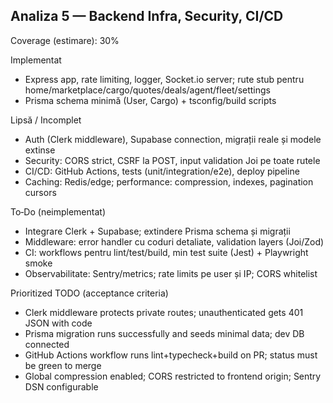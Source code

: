 ## Analiza 5 — Backend Infra, Security, CI/CD

Coverage (estimare): 30%

Implementat
- Express app, rate limiting, logger, Socket.io server; rute stub pentru home/marketplace/cargo/quotes/deals/agent/fleet/settings
- Prisma schema minimă (User, Cargo) + tsconfig/build scripts

Lipsă / Incomplet
- Auth (Clerk middleware), Supabase connection, migrații reale și modele extinse
- Security: CORS strict, CSRF la POST, input validation Joi pe toate rutele
- CI/CD: GitHub Actions, tests (unit/integration/e2e), deploy pipeline
- Caching: Redis/edge; performance: compression, indexes, pagination cursors

To‑Do (neimplementat)
- Integrare Clerk + Supabase; extindere Prisma schema și migrații
- Middleware: error handler cu coduri detaliate, validation layers (Joi/Zod)
- CI: workflows pentru lint/test/build, min test suite (Jest) + Playwright smoke
- Observabilitate: Sentry/metrics; rate limits pe user și IP; CORS whitelist

Prioritized TODO (acceptance criteria)
- Clerk middleware protects private routes; unauthenticated gets 401 JSON with code
- Prisma migration runs successfully and seeds minimal data; dev DB connected
- GitHub Actions workflow runs lint+typecheck+build on PR; status must be green to merge
- Global compression enabled; CORS restricted to frontend origin; Sentry DSN configurable

